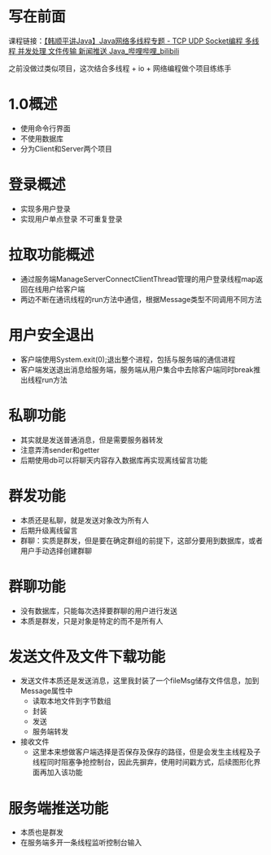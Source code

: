 # 写在前面

课程链接：[【韩顺平讲Java】Java网络多线程专题 - TCP UDP Socket编程 多线程 并发处理 文件传输 新闻推送 Java_哔哩哔哩_bilibili](https://www.bilibili.com/video/BV1j54y1b7qv?p=1)

之前没做过类似项目，这次结合多线程 + io + 网络编程做个项目练练手

# 1.0概述

- 使用命令行界面
- 不使用数据库
- 分为Client和Server两个项目

# 登录概述

- 实现多用户登录
- 实现用户单点登录 不可重复登录

# 拉取功能概述
- 通过服务端ManageServerConnectClientThread管理的用户登录线程map返回在线用户给客户端
- 两边不断在通讯线程的run方法中通信，根据Message类型不同调用不同方法

# 用户安全退出

- 客户端使用System.exit(0);退出整个进程，包括与服务端的通信进程
- 客户端发送退出消息给服务端，服务端从用户集合中去除客户端同时break推出线程run方法

# 私聊功能

- 其实就是发送普通消息，但是需要服务器转发
- 注意弄清sender和getter
- 后期使用db可以将聊天内容存入数据库再实现离线留言功能

# 群发功能

- 本质还是私聊，就是发送对象改为所有人
- 后期升级离线留言
- 群聊：实质是群发，但是要在确定群组的前提下，这部分要用到数据库，或者用户手动选择创建群聊

# 群聊功能

- 没有数据库，只能每次选择要群聊的用户进行发送
- 本质是群发，只是对象是特定的而不是所有人

# 发送文件及文件下载功能

- 发送文件本质还是发送消息，这里我封装了一个fileMsg储存文件信息，加到Message属性中
  - 读取本地文件到字节数组
  - 封装
  - 发送
  - 服务端转发
- 接收文件
  - 这里本来想做客户端选择是否保存及保存的路径，但是会发生主线程及子线程同时阻塞争抢控制台，因此先摒弃，使用时间戳方式，后续图形化界面再加入该功能

# 服务端推送功能

- 本质也是群发
- 在服务端多开一条线程监听控制台输入
